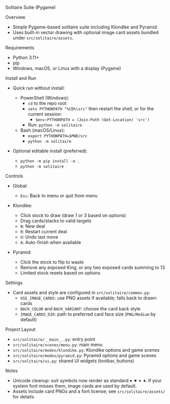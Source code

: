 Solitaire Suite (Pygame)

Overview
- Simple Pygame-based solitaire suite including Klondike and Pyramid.
- Uses built-in vector drawing with optional image card assets bundled under `src/solitaire/assets`.

Requirements
- Python 3.11+
- pip
- Windows, macOS, or Linux with a display (Pygame)

Install and Run
- Quick run without install:
  - PowerShell (Windows):
    - `cd` to the repo root
    - `setx PYTHONPATH "%CD%\src"` then restart the shell; or for the current session:
      - `$env:PYTHONPATH = (Join-Path (Get-Location) 'src')`
    - Run: `python -m solitaire`
  - Bash (macOS/Linux):
    - `export PYTHONPATH=$PWD/src`
    - `python -m solitaire`

- Optional editable install (preferred):
  - `python -m pip install -e .`
  - `python -m solitaire`

Controls
- Global:
  - `Esc`: Back to menu or quit from menu

- Klondike:
  - Click stock to draw (draw 1 or 3 based on options)
  - Drag cards/stacks to valid targets
  - `N`: New deal
  - `R`: Restart current deal
  - `U`: Undo last move
  - `A`: Auto-finish when available

- Pyramid:
  - Click the stock to flip to waste
  - Remove any exposed King, or any two exposed cards summing to 13
  - Limited stock resets based on options

Settings
- Card assets and style are configured in `src/solitaire/common.py`:
  - `USE_IMAGE_CARDS`: use PNG assets if available; falls back to drawn cards
  - `BACK_COLOR` and `BACK_VARIANT`: choose the card back style
  - `IMAGE_CARDS_DIR`: path to preferred card face size (`PNG/Medium` by default)

Project Layout
- `src/solitaire/__main__.py`: entry point
- `src/solitaire/scenes/menu.py`: main menu
- `src/solitaire/modes/klondike.py`: Klondike options and game scenes
- `src/solitaire/modes/pyramid.py`: Pyramid options and game scenes
- `src/solitaire/ui.py`: shared UI widgets (toolbar, buttons)

Notes
- Unicode cleanup: suit symbols now render as standard `♠ ♥ ♦ ♣`. If your system font misses them, image cards are used by default.
- Assets include card PNGs and a font license; see `src/solitaire/assets/` for details.

